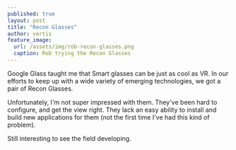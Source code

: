 ```yaml
---
published: true
layout: post
title: "Recon Glasses"
author: vertis
feature_image:
  url: /assets/img/rob-recon-glasses.png
  caption: Rob trying the Recon Glasses
---
```


Google Glass taught me that Smart glasses can be just as cool as VR. In our efforts to keep up with a wide variety of emerging technologies, we got a pair of Recon Glasses.

 Unfortunately, I'm not super impressed with them. They've been hard to configure, and get the view right. They lack an easy ability to install and build new applications for them (not the first time I've had this kind of problem).

 Still interesting to see the field developing.
